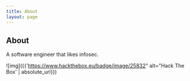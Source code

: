 ```yaml
---
title: About
layout: page
---
```


## About
A software engineer that likes infosec.

![img]({{'https://www.hackthebox.eu/badge/image/25832" alt="Hack The Box' | absolute_url}})
